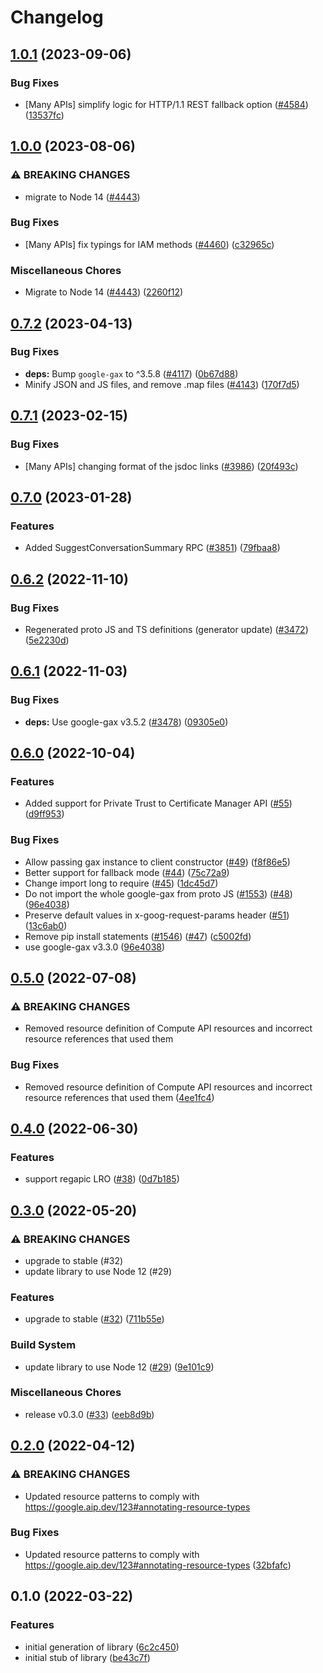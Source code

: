 # Changelog

## [1.0.1](https://github.com/googleapis/google-cloud-node/compare/certificate-manager-v1.0.0...certificate-manager-v1.0.1) (2023-09-06)


### Bug Fixes

* [Many APIs] simplify logic for HTTP/1.1 REST fallback option ([#4584](https://github.com/googleapis/google-cloud-node/issues/4584)) ([13537fc](https://github.com/googleapis/google-cloud-node/commit/13537fcd6e3c552199d5057daf3b00c24033c908))

## [1.0.0](https://github.com/googleapis/google-cloud-node/compare/certificate-manager-v0.7.2...certificate-manager-v1.0.0) (2023-08-06)


### ⚠ BREAKING CHANGES

* migrate to Node 14 ([#4443](https://github.com/googleapis/google-cloud-node/issues/4443))

### Bug Fixes

* [Many APIs] fix typings for IAM methods ([#4460](https://github.com/googleapis/google-cloud-node/issues/4460)) ([c32965c](https://github.com/googleapis/google-cloud-node/commit/c32965c0c4a5975ba37371ecd819d9cffb080aa5))


### Miscellaneous Chores

* Migrate to Node 14 ([#4443](https://github.com/googleapis/google-cloud-node/issues/4443)) ([2260f12](https://github.com/googleapis/google-cloud-node/commit/2260f12543d171bda95345e53475f5f0fdc45770))

## [0.7.2](https://github.com/googleapis/google-cloud-node/compare/certificate-manager-v0.7.1...certificate-manager-v0.7.2) (2023-04-13)


### Bug Fixes

* **deps:** Bump `google-gax` to ^3.5.8 ([#4117](https://github.com/googleapis/google-cloud-node/issues/4117)) ([0b67d88](https://github.com/googleapis/google-cloud-node/commit/0b67d883963643ce1b4f6d2ccd3e8d37adf6e029))
* Minify JSON and JS files, and remove .map files ([#4143](https://github.com/googleapis/google-cloud-node/issues/4143)) ([170f7d5](https://github.com/googleapis/google-cloud-node/commit/170f7d57b8fd344d182a8e758867b8124722eebc))

## [0.7.1](https://github.com/googleapis/google-cloud-node/compare/certificate-manager-v0.7.0...certificate-manager-v0.7.1) (2023-02-15)


### Bug Fixes

* [Many APIs] changing format of the jsdoc links ([#3986](https://github.com/googleapis/google-cloud-node/issues/3986)) ([20f493c](https://github.com/googleapis/google-cloud-node/commit/20f493c94f7d6626d932b2610e00cbdd5df55f22))

## [0.7.0](https://github.com/googleapis/google-cloud-node/compare/certificate-manager-v0.6.2...certificate-manager-v0.7.0) (2023-01-28)


### Features

* Added SuggestConversationSummary RPC ([#3851](https://github.com/googleapis/google-cloud-node/issues/3851)) ([79fbaa8](https://github.com/googleapis/google-cloud-node/commit/79fbaa833d08738fa37aa37158ddb5b1c91710e1))

## [0.6.2](https://github.com/googleapis/google-cloud-node/compare/certificate-manager-v0.6.1...certificate-manager-v0.6.2) (2022-11-10)


### Bug Fixes

* Regenerated proto JS and TS definitions (generator update) ([#3472](https://github.com/googleapis/google-cloud-node/issues/3472)) ([5e2230d](https://github.com/googleapis/google-cloud-node/commit/5e2230dfc4302bb2ac9628ff4200eb46509e103d))

## [0.6.1](https://github.com/googleapis/google-cloud-node/compare/certificate-manager-v0.6.0...certificate-manager-v0.6.1) (2022-11-03)


### Bug Fixes

* **deps:** Use google-gax v3.5.2 ([#3478](https://github.com/googleapis/google-cloud-node/issues/3478)) ([09305e0](https://github.com/googleapis/google-cloud-node/commit/09305e06548b89dc17bb3d3167e2d1e69588caa4))

## [0.6.0](https://github.com/googleapis/nodejs-certificate-manager/compare/v0.5.0...v0.6.0) (2022-10-04)


### Features

* Added support for Private Trust to Certificate Manager API ([#55](https://github.com/googleapis/nodejs-certificate-manager/issues/55)) ([d9ff953](https://github.com/googleapis/nodejs-certificate-manager/commit/d9ff953cc5ea584970e831171a91b4320832fd3d))


### Bug Fixes

* Allow passing gax instance to client constructor ([#49](https://github.com/googleapis/nodejs-certificate-manager/issues/49)) ([f8f86e5](https://github.com/googleapis/nodejs-certificate-manager/commit/f8f86e5b29e5e7dc2896f8bd71c1de8804a0d92b))
* Better support for fallback mode ([#44](https://github.com/googleapis/nodejs-certificate-manager/issues/44)) ([75c72a9](https://github.com/googleapis/nodejs-certificate-manager/commit/75c72a92beb6890ec4429cb3ecdcf8d40238a175))
* Change import long to require ([#45](https://github.com/googleapis/nodejs-certificate-manager/issues/45)) ([1dc45d7](https://github.com/googleapis/nodejs-certificate-manager/commit/1dc45d71c836a8f87ed6b4f5fc0a3750034cb84f))
* Do not import the whole google-gax from proto JS ([#1553](https://github.com/googleapis/nodejs-certificate-manager/issues/1553)) ([#48](https://github.com/googleapis/nodejs-certificate-manager/issues/48)) ([96e4038](https://github.com/googleapis/nodejs-certificate-manager/commit/96e403827bf1ac75c6c4d38f100db9a6f9bd8b35))
* Preserve default values in x-goog-request-params header ([#51](https://github.com/googleapis/nodejs-certificate-manager/issues/51)) ([13c6ab0](https://github.com/googleapis/nodejs-certificate-manager/commit/13c6ab08318349e4061ff52e4fd6b62c9f3482dd))
* Remove pip install statements ([#1546](https://github.com/googleapis/nodejs-certificate-manager/issues/1546)) ([#47](https://github.com/googleapis/nodejs-certificate-manager/issues/47)) ([c5002fd](https://github.com/googleapis/nodejs-certificate-manager/commit/c5002fd71850233f5aac6daffb3fb09ace696229))
* use google-gax v3.3.0 ([96e4038](https://github.com/googleapis/nodejs-certificate-manager/commit/96e403827bf1ac75c6c4d38f100db9a6f9bd8b35))

## [0.5.0](https://github.com/googleapis/nodejs-certificate-manager/compare/v0.4.0...v0.5.0) (2022-07-08)


### ⚠ BREAKING CHANGES

* Removed resource definition of Compute API resources and incorrect resource references that used them

### Bug Fixes

* Removed resource definition of Compute API resources and incorrect resource references that used them ([4ee1fc4](https://github.com/googleapis/nodejs-certificate-manager/commit/4ee1fc45a5bee07edf888719dee13d600f5a9733))

## [0.4.0](https://github.com/googleapis/nodejs-certificate-manager/compare/v0.3.0...v0.4.0) (2022-06-30)


### Features

* support regapic LRO ([#38](https://github.com/googleapis/nodejs-certificate-manager/issues/38)) ([0d7b185](https://github.com/googleapis/nodejs-certificate-manager/commit/0d7b18581a8141caa1e9091450b1da603cb2bbe9))

## [0.3.0](https://github.com/googleapis/nodejs-certificate-manager/compare/v0.2.0...v0.3.0) (2022-05-20)


### ⚠ BREAKING CHANGES

* upgrade to stable (#32)
* update library to use Node 12 (#29)

### Features

* upgrade to stable ([#32](https://github.com/googleapis/nodejs-certificate-manager/issues/32)) ([711b55e](https://github.com/googleapis/nodejs-certificate-manager/commit/711b55e0ae8103cf427e4b8de0da35dd10b1b229))


### Build System

* update library to use Node 12 ([#29](https://github.com/googleapis/nodejs-certificate-manager/issues/29)) ([9e101c9](https://github.com/googleapis/nodejs-certificate-manager/commit/9e101c96af3a9b58807cc7ee399cf6e71d5e4d97))


### Miscellaneous Chores

* release v0.3.0 ([#33](https://github.com/googleapis/nodejs-certificate-manager/issues/33)) ([eeb8d9b](https://github.com/googleapis/nodejs-certificate-manager/commit/eeb8d9bd45620039a3613fe813a9e9b27647358a))

## [0.2.0](https://github.com/googleapis/nodejs-certificate-manager/compare/v0.1.0...v0.2.0) (2022-04-12)


### ⚠ BREAKING CHANGES

* Updated resource patterns to comply with https://google.aip.dev/123#annotating-resource-types

### Bug Fixes

* Updated resource patterns to comply with https://google.aip.dev/123#annotating-resource-types ([32bfafc](https://github.com/googleapis/nodejs-certificate-manager/commit/32bfafc79bcfef7e0edaf00155ab71eaa2db0720))

## 0.1.0 (2022-03-22)


### Features

* initial generation of library ([6c2c450](https://github.com/googleapis/nodejs-certificate-manager/commit/6c2c4504ba839aa4ac568fad9b86603b6b8531b6))
* initial stub of library ([be43c7f](https://github.com/googleapis/nodejs-certificate-manager/commit/be43c7f481f39517f8593bec01d8087d8b4047af))

